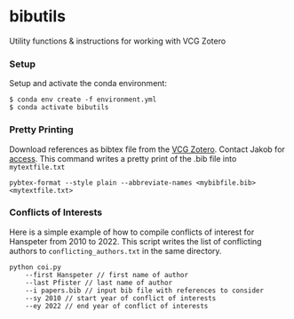 # bibutils
Utility functions &amp; instructions for working with VCG Zotero

### Setup
Setup and activate the conda environment:
```shell
$ conda env create -f environment.yml
$ conda activate bibutils
```

### Pretty Printing 
Download references as bibtex file from the [VCG Zotero](https://www.zotero.org/groups/4672801/vcg-papers/library). Contact Jakob for [access](https://jakobtroidl.github.io/). This command writes a pretty print of the .bib file into `mytextfile.txt`

```shell
pybtex-format --style plain --abbreviate-names <mybibfile.bib> <mytextfile.txt>
```

### Conflicts of Interests
Here is a simple example of how to compile conflicts of interest for Hanspeter from 2010 to 2022. This script writes the list of conflicting authors to `conflicting_authors.txt` in the same directory. 

``` shell
python coi.py
    --first Hanspeter // first name of author
    --last Pfister // last name of author
    --i papers.bib // input bib file with references to consider
    --sy 2010 // start year of conflict of interests
    --ey 2022 // end year of conflict of interests
```
